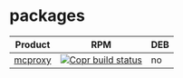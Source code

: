 # packages

Product | RPM | DEB
---------|----------|---------
[mcproxy](https://github.com/mcproxy/mcproxy) | [![Copr build status](https://copr.fedorainfracloud.org/coprs/linuxoid69/my-itclub/package/mcproxy/status_image/last_build.png)](https://copr.fedorainfracloud.org/coprs/linuxoid69/my-itclub/package/mcproxy/) | no
